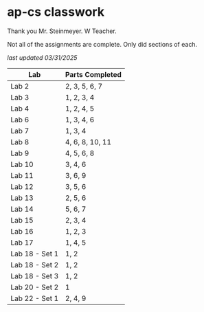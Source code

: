 # ap-cs classwork
Thank you Mr. Steinmeyer. W Teacher.

Not all of the assignments are complete. Only did sections of each.

*last updated 03/31/2025*

| Lab            | Parts Completed  |
| -------------- | ---------------- |
| Lab 2          | 2, 3, 5, 6, 7    |
| Lab 3          | 1, 2, 3, 4       |
| Lab 4          | 1, 2, 4, 5       |
| Lab 6          | 1, 3, 4, 6       |
| Lab 7          | 1, 3, 4          |
| Lab 8          | 4, 6, 8, 10, 11  |
| Lab 9          | 4, 5, 6, 8       |
| Lab 10         | 3, 4, 6          |
| Lab 11         | 3, 6, 9          |
| Lab 12         | 3, 5, 6          |
| Lab 13         | 2, 5, 6          |
| Lab 14         | 5, 6, 7          |
| Lab 15         | 2, 3, 4          |
| Lab 16         | 1, 2, 3          |
| Lab 17         | 1, 4, 5          |
| Lab 18 - Set 1 | 1, 2             |
| Lab 18 - Set 2 | 1, 2             |
| Lab 18 - Set 3 | 1, 2             |
| Lab 20 - Set 2 | 1                |
| Lab 22 - Set 1 | 2, 4, 9          |